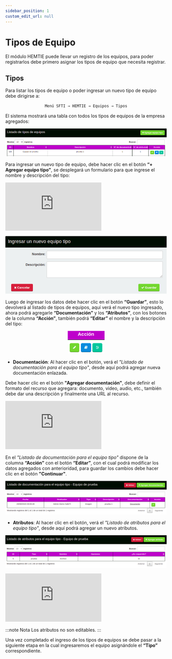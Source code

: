 ```yaml
---
sidebar_position: 1
custom_edit_url: null
---
```

# Tipos de Equipo
El módulo HEMTIE puede llevar un registro de los equipos, para poder registrarlos debe primero asignar los tipos de equipo que necesita registrar.

## Tipos
Para listar los tipos de equipo o poder ingresar un nuevo tipo de equipo debe dirigirse a: 

<div align="center">

```bash
Menú SFTI → HEMTIE → Equipos → Tipos
```
</div>

El sistema mostrará una tabla con todos los tipos de equipos de la empresa agregados:

<div align="center">

![inicio](/img/img_manual/img_hemtie_equipo/2023-08-29_14-40.png)

</div>

Para ingresar un nuevo tipo de equipo, debe hacer clic en el botón **“+ Agregar equipo tipo”**, se desplegará un formulario para que ingrese el nombre y descripción del tipo:

<div class="video-responsive">

<iframe src="https://www.youtube.com/embed/VHWAf_WXIVA/?rel=0" title="YouTube video player" frameborder="0" allow="accelerometer; autoplay; clipboard-write; encrypted-media; gyroscope; picture-in-picture; web-share" allowfullscreen></iframe>

</div>

<div align="center">

![agregar](/img/img_manual/img_hemtie_equipo/2023-08-29_14-41.png)

</div>

Luego de ingresar los datos debe hacer clic en el botón **“Guardar”**, esto lo devolverá al listado de tipos de equipos, aquí verá el nuevo tipo ingresado, ahora podrá agregarle **“Documentación”** y los **“Atributos”**, con los botones de la columna **“Acción”**, también podrá **“Editar”** el nombre y la descripción del tipo:

<div align="center">

![botones](/img/img_manual/img_hemtie_equipo/2023-08-29_14-42.png)

</div>


* **Documentación**: Al hacer clic en el botón, verá el _"Listado de documentación para el equipo tipo"_, desde aquí podrá agregar nueva documentación enlazada.


Debe hacer clic en el botón **"Agregar documentación"**, debe definir el formato del recurso que agregara: documento, video, audio, etc., también debe dar una descripción y finalmente una URL al recurso.

<div class="video-responsive">

<iframe src="https://www.youtube.com/embed/GxkzGCB2eeg/?rel=0" title="YouTube video player" frameborder="0" allow="accelerometer; autoplay; clipboard-write; encrypted-media; gyroscope; picture-in-picture; web-share" allowfullscreen></iframe>

</div>

En el _"Listado de documentación para el equipo tipo"_ dispone de la columna **“Acción”** con el botón **“Editar”**, con el cual podrá modificar los datos agregados con anterioridad, para guardar los cambios debe hacer clic en el botón **"Continuar"**.

<div align="center">

![Editar documentación](/img/img_manual/img_hemtie_equipo/2023-08-29_14-50.png)

</div>

* **Atributos**: Al hacer clic en el botón, verá el _"Listado de atributos para el equipo tipo"_, desde aquí podrá agregar un nuevo atributos.

<div align="center">

![Atributos](/img/img_manual/img_hemtie_equipo/2023-08-29_14-51.png)

</div>


<div class="video-responsive">

<iframe src="https://www.youtube.com/embed/5po9WWHvLIU/?rel=0" title="YouTube video player" frameborder="0" allow="accelerometer; autoplay; clipboard-write; encrypted-media; gyroscope; picture-in-picture; web-share" allowfullscreen></iframe>

</div>


:::note Nota
Los atributos no son editables.
:::

Una vez completado el ingreso de los tipos de equipos se debe pasar a la siguiente etapa en la cual ingresaremos el equipo asignándole el **“Tipo”** correspondiente.
